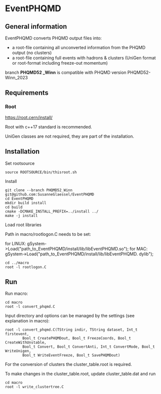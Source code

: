 # EventPHQMD

## General information
EventPHQMD converts PHQMD output files into:
- a root-file containing all unconverted information from the PHQMD output (no clusters)
- a root-file containing full events with hadrons & clusters (UniGen format or root-format
including freeze-out momentum)

branch **PHQMD52 _Winn** is compatible with PHQMD version PHQMD52-Winn_2023

## Requirements

### Root
https://root.cern/install/

Root with c++17 standard is recommended.

UniGen classes are not required, they are part of the installation.

## Installation

Set rootsource

	source ROOTSOURCE/bin/thisroot.sh

Install

	git clone --branch PHQMD52_Winn git@github.com:SusanneGlaessel/EventPHQMD
	cd EventPHQMD
	mkdir build install
	cd build
	cmake -DCMAKE_INSTALL_PREFIX=../install ../
	make -j install

Load root libraries

Path in macro/rootlogon.C needs to be set:

for LINUX: gSystem->Load("path\_to\_EventPHQMD/install/lib/libEventPHQMD.so");
for MAC: gSystem->Load("path\_to\_EventPHQMD/install/lib/libEventPHQMD. dylib");

	cd ../macro
	root -l rootlogon.C



## Run

Run macro:
 
	cd macro
	root -l convert_phqmd.C

 Input directory and options can be managed by the settings 
 (see explanation in macro):
    
	root -l convert_phqmd.C(TString indir, TString dataset,	Int_t firstevent,
			Bool_t CreatePHQMDout, Bool_t FreezeCoords, Bool_t CreateWithUnstable,
			Bool_t Convert, Bool_t ConvertAnti, Int_t ConvertMode, Bool_t WriteUnigen,
			Bool_t WriteEventFreeze, Bool_t SavePHQMDout)
 
 For the conversion of clusters the cluster_table.root is required.
 
 To make changes in the cluster\_table.root, update cluster\_table.dat and run

	cd macro
	root -l write_clustertree.C
